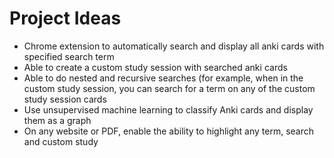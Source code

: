 # Project Ideas

- Chrome extension to automatically search and display all anki cards with specified search term
- Able to create a custom study session with searched anki cards
- Able to do nested and recursive searches (for example, when in the custom study session, you can search for a term on any of the custom study session cards
- Use unsupervised machine learning to classify Anki cards and display them as a graph
- On any website or PDF, enable the ability to highlight any term, search and custom study

